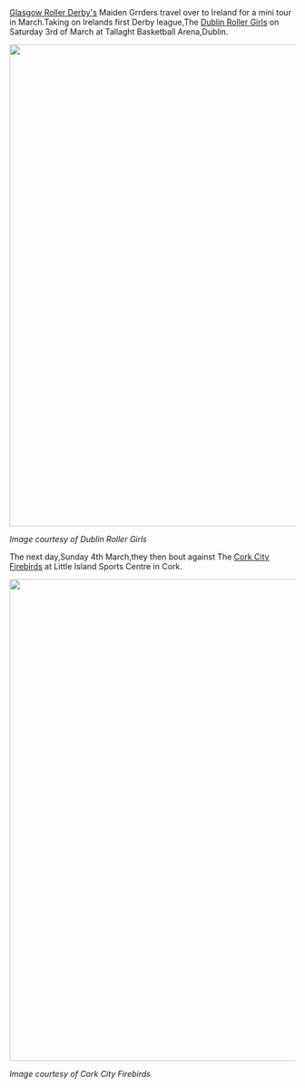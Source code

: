 <html><body><a href="http://glasgowrollergirls.com/blog/">Glasgow Roller Derby's</a> Maiden Grrders travel over to Ireland for a mini tour in March.Taking on Irelands first Derby league,The <a href="http://www.dublinrollergirls.com/">Dublin Roller Girls</a> on Saturday 3rd of March at Tallaght Basketball Arena,Dublin.

<a href="http://www.scottishrollerderbyblog.com/2012/02/dubligrd.jpg"><img src="http://www.scottishrollerderbyblog.com/2012/02/dubligrd.jpg" alt="" title="dubligrd" width="600" height="849" class="aligncenter size-full wp-image-897"></a>

<em>Image courtesy of Dublin Roller Girls</em>

The next day,Sunday 4th March,they then bout against The <a href="http://corkcityfirebirds.blogspot.com/">Cork City Firebirds</a> at Little Island Sports Centre in Cork.

<a href="http://www.scottishrollerderbyblog.com/2012/02/cork-v-grd.jpg"><img src="http://www.scottishrollerderbyblog.com/2012/02/cork-v-grd.jpg" alt="" title="cork v grd" width="600" height="849" class="aligncenter size-full wp-image-898"></a>

<em>Image courtesy of Cork City Firebirds</em></body></html>
